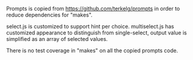 Prompts is copied from https://github.com/terkelg/prompts in order to reduce dependencies for "makes".

select.js is customized to support hint per choice.
multiselect.js has customized appearance to distinguish from single-select, output value is simplified as an array of selected values.

There is no test coverage in "makes" on all the copied prompts code.

